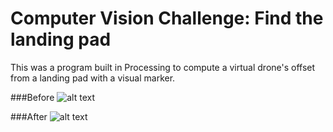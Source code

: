 # Computer Vision Challenge: Find the landing pad
This was a program built in Processing to compute a virtual drone's offset from a landing pad with a visual marker.

###Before
![alt text](https://github.com/zFleischman/DroneLandingPadChallenge/blob/master/Challenge/6.jpg "Landing Pad Before")

###After
![alt text](https://github.com/zFleischman/DroneLandingPadChallenge/blob/master/ChallengeCompleted/6_final.jpg "Landing Pad After")
